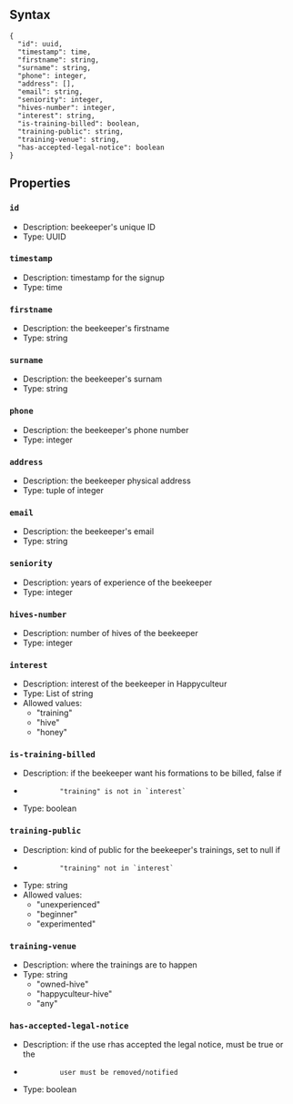 ## Syntax

```
{
  "id": uuid,
  "timestamp": time,
  "firstname": string,
  "surname": string,
  "phone": integer,
  "address": [],
  "email": string,
  "seniority": integer,
  "hives-number": integer,
  "interest": string,
  "is-training-billed": boolean,
  "training-public": string,
  "training-venue": string,
  "has-accepted-legal-notice": boolean
}
```

## Properties

### `id`

  - Description: beekeeper's unique ID
  - Type: UUID

### `timestamp`

  - Description: timestamp for the signup
  - Type: time

### `firstname`

  - Description: the beekeeper's firstname
  - Type: string

### `surname`

  - Description: the beekeeper's surnam
  - Type: string

### `phone`

  - Description: the beekeeper's phone number
  - Type: integer

### `address`

  - Description: the beekeeper physical address
  - Type: tuple of integer

### `email`

  - Description: the beekeeper's email
  - Type: string

### `seniority`

  - Description: years of experience of the beekeeper
  - Type: integer

### `hives-number`

  - Description: number of hives of the beekeeper
  - Type: integer

### `interest`

  - Description: interest of the beekeeper in Happyculteur
  - Type: List of string
  - Allowed values:
    - "training"
    - "hive"
    - "honey"

### `is-training-billed`

  - Description: if the beekeeper want his formations to be billed, false if
  -              "training" is not in `interest`
  - Type: boolean

### `training-public`

  - Description: kind of public for the beekeeper's trainings, set to null if
  -              "training" not in `interest`
  - Type: string
  - Allowed values:
    - "unexperienced"
    - "beginner"
    - "experimented"

### `training-venue`

  - Description: where the trainings are to happen
  - Type: string
    - "owned-hive"
    - "happyculteur-hive"
    - "any"

### `has-accepted-legal-notice`

  - Description: if the use rhas accepted the legal notice, must be true or the
  -              user must be removed/notified
  - Type: boolean

